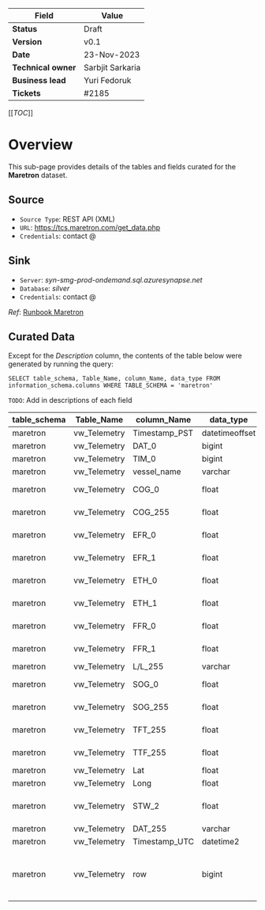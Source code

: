 |Field|Value|
|--|--|
|**Status**|Draft|
|**Version**| v0.1|
|**Date**|23-Nov-2023|
|**Technical owner**|Sarbjit Sarkaria|
|**Business lead**|Yuri Fedoruk|
|**Tickets**| #2185 <br>

[[_TOC_]]

# Overview

This sub-page provides details of the tables and fields curated for the **Maretron** dataset.

## Source
* `Source Type`: REST API (XML)
* `URL`: https://tcs.maretron.com/get_data.php
* `Credentials`: contact @<Yuri Fedoruk> 

## Sink
* `Server`: _syn-smg-prod-ondemand.sql.azuresynapse.net_
* `Database`: _silver_
* `Credentials`: contact @<Yuri Fedoruk>

_Ref_: [Runbook Maretron](/Data-Ops-Wiki/Runbook-Maretron-ETL)

## Curated Data

Except for the _Description_ column, the contents of the table below were generated
 by running the query:

    SELECT table_schema, Table_Name, column_Name, data_type FROM information_schema.columns WHERE TABLE_SCHEMA = 'maretron'


`TODO`: Add in descriptions of each field


table_schema|Table_Name|column_Name|data_type| Description
---|---|---|---|---
maretron|vw_Telemetry|Timestamp_PST|datetimeoffset
maretron|vw_Telemetry|DAT_0|bigint
maretron|vw_Telemetry|TIM_0|bigint|time
maretron|vw_Telemetry|vessel_name|varchar
maretron|vw_Telemetry|COG_0|float|course over ground
maretron|vw_Telemetry|COG_255|float|course over ground
maretron|vw_Telemetry|EFR_0|float|port fuel rate
maretron|vw_Telemetry|EFR_1|float|starboard fuel rate
maretron|vw_Telemetry|ETH_0|float|port tachometer
maretron|vw_Telemetry|ETH_1|float|starboard tachometer
maretron|vw_Telemetry|FFR_0|float|port fuel rate
maretron|vw_Telemetry|FFR_1|float|starboard fuel rate
maretron|vw_Telemetry|L/L_255|varchar|lat;long
maretron|vw_Telemetry|SOG_0|float|speed over ground
maretron|vw_Telemetry|SOG_255|float|speed over ground
maretron|vw_Telemetry|TFT_255|float|total fuel rate
maretron|vw_Telemetry|TTF_255|float|total trip fuel used
maretron|vw_Telemetry|Lat|float|latitude
maretron|vw_Telemetry|Long|float|longitude
maretron|vw_Telemetry|STW_2|float|speed through water
maretron|vw_Telemetry|DAT_255|varchar|date
maretron|vw_Telemetry|Timestamp_UTC|datetime2
maretron|vw_Telemetry|row|bigint|Number of 5 minute epochs since 01 Jan 1970